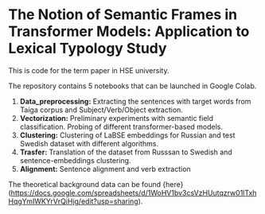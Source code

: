 # The Notion of Semantic Frames in Transformer Models: Application to Lexical Typology Study


This is code for the term paper in HSE university. 

The repository contains 5 notebooks that can be launched in Google Colab.

  1. **Data_preprocessing:** Extracting the sentences with target words from Taiga corpus and Subject/Verb/Object extraction. 
  2. **Vectorization:** Preliminary experiments with semantic field classification. Probing of different transformer-based models.
  3. **Clustering:** Clustering of LaBSE embeddings for Russian and test Swedish dataset with different algorithms.
  4. **Trasfer:** Translation of the dataset from Russsan to Swedish and sentence-embeddings clustering.
  5. **Alignment:** Sentence alignment and verb extraction

The theoretical background data can be found {here} (https://docs.google.com/spreadsheets/d/1WoHV1bv3csVzHUutqzrw01lTxhHqgYmIWKYrVrQiHjg/edit?usp=sharing).
